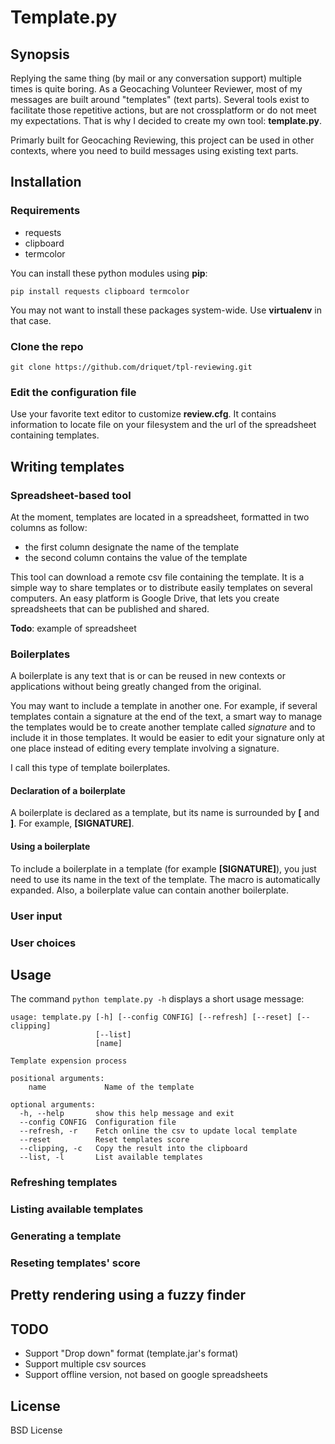 # Template.py
## Synopsis
Replying the same thing (by mail or any conversation support) multiple times is
quite boring. As a Geocaching Volunteer Reviewer, most of my messages are built
around "templates" (text parts). Several tools exist to facilitate those
repetitive actions, but are not crossplatform or do not meet my expectations.
That is why I decided to create my own tool: **template.py**.

Primarly built for Geocaching Reviewing, this project can be used in other
contexts, where you need to build messages using existing text parts.

## Installation
### Requirements
* requests
* clipboard
* termcolor

You can install these python modules using **pip**:
```
pip install requests clipboard termcolor
```
You may not want to install these packages system-wide. Use **virtualenv** in
that case.

### Clone the repo
```
git clone https://github.com/driquet/tpl-reviewing.git
```

### Edit the configuration file
Use your favorite text editor to customize **review.cfg**. It contains
information to locate file on your filesystem and the url of the spreadsheet
containing templates.

## Writing templates
### Spreadsheet-based tool
At the moment, templates are located in a spreadsheet, formatted in two columns
as follow:
* the first column designate the name of the template
* the second column contains the value of the template

This tool can download a remote csv file containing the template. It is a simple
way to share templates or to distribute easily templates on several computers.
An easy platform is Google Drive, that lets you create spreadsheets that can be
published and shared.

**Todo**: example of spreadsheet

### Boilerplates
A boilerplate is any text that is or can be reused in new contexts or
applications without being greatly changed from the original.

You may want to include a template in another one. For example, if several
templates contain a signature at the end of the text, a smart way to manage the
templates would be to create another template called *signature* and to include
it in those templates. It would be easier to edit your signature only at one
place instead of editing every template involving a signature.

I call this type of template boilerplates.

#### Declaration of a boilerplate
A boilerplate is declared as a template, but its name is surrounded by **[**
and **]**. For example, **[SIGNATURE]**.

#### Using a boilerplate
To include a boilerplate in a template (for example **[SIGNATURE]**), you just need to
use its name in the text of the template. The macro is automatically expanded.
Also, a boilerplate value can contain another boilerplate.

### User input
### User choices
## Usage
The command `python template.py -h` displays a short usage message:
```
usage: template.py [-h] [--config CONFIG] [--refresh] [--reset] [--clipping]
                   [--list]
				   [name]

Template expension process

positional arguments:
	name             Name of the template

optional arguments:
  -h, --help       show this help message and exit
  --config CONFIG  Configuration file
  --refresh, -r    Fetch online the csv to update local template
  --reset          Reset templates score
  --clipping, -c   Copy the result into the clipboard
  --list, -l       List available templates
```
### Refreshing templates
### Listing available templates
### Generating a template
### Reseting templates' score
## Pretty rendering using a fuzzy finder
## TODO
* Support "Drop down" format (template.jar's format)
* Support multiple csv sources
* Support offline version, not based on google spreadsheets

## License
BSD License
